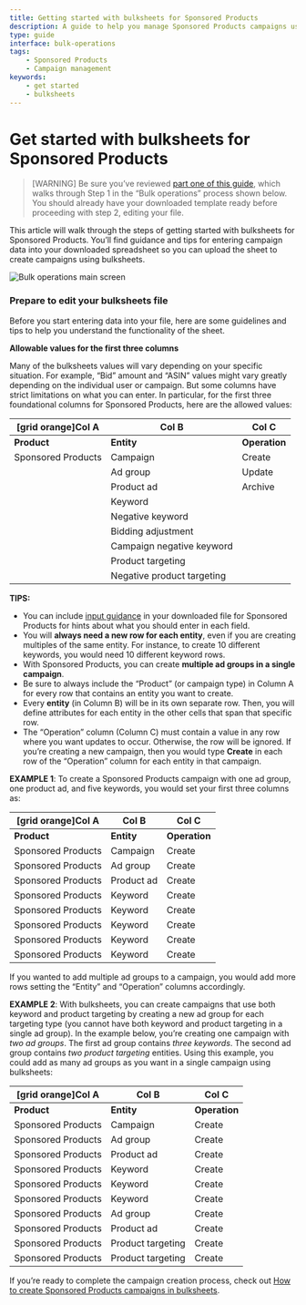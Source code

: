 ```yaml
---
title: Getting started with bulksheets for Sponsored Products 
description: A guide to help you manage Sponsored Products campaigns using bulksheets.
type: guide
interface: bulk-operations
tags:
    - Sponsored Products
    - Campaign management
keywords:
    - get started
    - bulksheets  
---
```


# Get started with bulksheets for Sponsored Products

>[WARNING] Be sure you’ve reviewed [part one of this guide](bulksheets/2-0/get-started-with-bulksheets-part1), which walks through Step 1 in the “Bulk operations” process shown below. You should already have your downloaded template ready before proceeding with step 2, editing your file. 

This article will walk through the steps of getting started with bulksheets for Sponsored Products. You’ll find guidance and tips for entering campaign data into your downloaded spreadsheet so you can upload the sheet to create campaigns using bulksheets.

![Bulk operations main screen](/_images/bulksheets/2-0-images/all-get-started-main-bulk-ops-pg.png "Bulk operations main screen")


### Prepare to edit your bulksheets file

Before you start entering data into your file, here are some guidelines and tips to help you understand the functionality of the sheet. 

**Allowable values for the first three columns**

Many of the bulksheets values will vary depending on your specific situation. For example, “Bid” amount and “ASIN” values might vary greatly depending on the individual user or campaign. But some columns have strict limitations on what you can enter. In particular, for the first three foundational columns for Sponsored Products, here are the allowed values:

|[grid orange]Col A	|Col B	|Col C	|
|---	|---	|---	|
|**Product**	|**Entity**	|**Operation**	|
|Sponsored Products	|Campaign	|Create	|
|	|Ad group	|Update	|
|	|Product ad	|Archive	|
|	|Keyword	|	|
|	|Negative keyword	|	|
|	|Bidding adjustment	|	|
|	|Campaign negative keyword	|	|
|	|Product targeting	|	|
|	|Negative product targeting	|	|

**TIPS:**

* You can include [input guidance](bulksheets/2-0/input-guidance) in your downloaded file for Sponsored Products for hints about what you should enter in each field.
* You will **always need a new row for each entity**, even if you are creating multiples of the same entity. For instance, to create 10 different keywords, you would need 10 different keyword rows.
* With Sponsored Products, you can create **multiple ad groups in a single campaign**.
* Be sure to always include the “Product” (or campaign type) in Column A for every row that contains an entity you want to create. 
* Every **entity** (in Column B) will be in its own separate row. Then, you will define attributes for each entity in the other cells that span that specific row. 
* The “Operation” column (Column C) must contain a value in any row where you want updates to occur. Otherwise, the row will be ignored. If you’re creating a new campaign, then you would type **Create** in each row of the “Operation” column for each entity in that campaign. 

**EXAMPLE 1**: To create a Sponsored Products campaign with one ad group, one product ad, and five keywords, you would set your first three columns as:

|[grid orange]Col A	|Col B	|Col C	|
|---	|---	|---	|
|**Product**	|**Entity**	|**Operation**	|
|Sponsored Products	|Campaign	|Create	|
|Sponsored Products	|Ad group	|Create	|
|Sponsored Products	|Product ad	|Create	|
|Sponsored Products	|Keyword	|Create	|
|Sponsored Products	|Keyword	|Create	|
|Sponsored Products	|Keyword	|Create	|
|Sponsored Products	|Keyword	|Create	|
|Sponsored Products	|Keyword	|Create	|

If you wanted to add multiple ad groups to a campaign, you would add more rows setting the “Entity” and “Operation” columns accordingly.

**EXAMPLE 2**: With bulksheets, you can create campaigns that use both keyword and product targeting by creating a new ad group for each targeting type (you cannot have both keyword and product targeting in a single ad group). In the example below, you’re creating one campaign with *two ad groups*. The first ad group contains *three keywords*. The second ad group contains *two product targeting* entities. Using this example, you could add as many ad groups as you want in a single campaign using bulksheets:

|[grid orange]Col A	|Col B	|Col C	|
|---	|---	|---	|
|**Product**	|**Entity**	|**Operation**	|
|Sponsored Products	|Campaign	|Create	|
|Sponsored Products	|Ad group	|Create	|
|Sponsored Products	|Product ad	|Create	|
|Sponsored Products	|Keyword	|Create	|
|Sponsored Products	|Keyword	|Create	|
|Sponsored Products	|Keyword	|Create	|
|Sponsored Products	|Ad group	|Create	|
|Sponsored Products	|Product ad	|Create	|
|Sponsored Products	|Product targeting	|Create	|
|Sponsored Products	|Product targeting	|Create	|

If you’re ready to complete the campaign creation process, check out [How to create Sponsored Products campaigns in bulksheets](bulksheets/2-0/create-sp-campaign).
